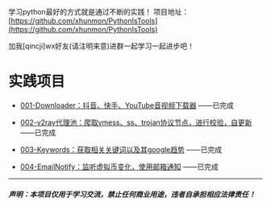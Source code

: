 学习python最好的方式就是通过不断的实践！
项目地址：[https://github.com/xhunmon/PythonIsTools](https://github.com/xhunmon/PythonIsTools) 

加我[qincji]wx好友(请注明来意)进群一起学习一起进步吧！

# 实践项目

- [001-Downloader：抖音、快手、YouTube音视频下载器](./001-Downloader) ——已完成

- [002-v2ray代理池：爬取vmess、ss、trojan协议节点，进行校验，自更新](./002-V2rayPool) ——已完成

- [003-Keywords：获取相关关键词以及其google趋势](./003-Keywords) ——已完成


- [004-EmailNotify：监听虚拟币变化，使用邮箱通知](./004-EmailNotify) ——已完成

----------

##### 声明：本项目仅用于学习交流，禁止任何商业用途，违者自承担相应法律责任！
